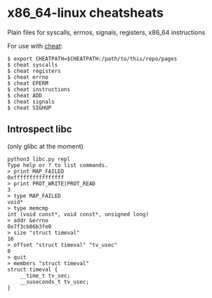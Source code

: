 # x86_64-linux cheatsheats

Plain files for syscalls, errnos, signals, registers, x86_64 instructions

For use with [cheat](https://github.com/chrisallenlane/cheat):

```console
$ export CHEATPATH=$CHEATPATH:/path/to/this/repo/pages
$ cheat syscalls
$ cheat registers
$ cheat errno
$ cheat EPERM
$ cheat instructions
$ cheat ADD
$ cheat signals
$ cheat SIGHUP
```

## Introspect libc

(only glibc at the moment)

```
python3 libc.py repl
Type help or ? to list commands.
> print MAP_FAILED
0xffffffffffffffff
> print PROT_WRITE|PROT_READ
3
> type MAP_FAILED
void*
> type memcmp
int (void const*, void const*, unsigned long)
> addr &errno
0x7f3cb86b3fe0
> size "struct timeval"
16
> offset "struct timeval" "tv_usec"
8
> quit
> members "struct timeval"
struct timeval {
    __time_t tv_sec;
    __suseconds_t tv_usec;
}
```
